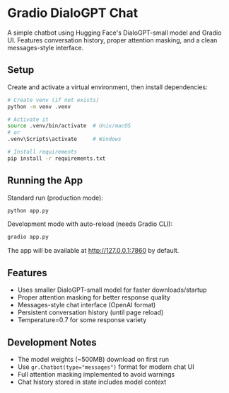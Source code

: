 # Gradio DialoGPT Chat

A simple chatbot using Hugging Face's DialoGPT-small model and Gradio UI. Features conversation history, proper attention masking, and a clean messages-style interface.

## Setup

Create and activate a virtual environment, then install dependencies:

```bash
# Create venv (if not exists)
python -m venv .venv

# Activate it
source .venv/bin/activate  # Unix/macOS
# or
.venv\Scripts\activate     # Windows

# Install requirements
pip install -r requirements.txt
```

## Running the App

Standard run (production mode):
```bash
python app.py
```

Development mode with auto-reload (needs Gradio CLI):
```bash
gradio app.py
```

The app will be available at http://127.0.0.1:7860 by default.

## Features

- Uses smaller DialoGPT-small model for faster downloads/startup
- Proper attention masking for better response quality
- Messages-style chat interface (OpenAI format)
- Persistent conversation history (until page reload)
- Temperature=0.7 for some response variety

## Development Notes

- The model weights (~500MB) download on first run
- Use `gr.Chatbot(type="messages")` format for modern chat UI
- Full attention masking implemented to avoid warnings
- Chat history stored in state includes model context